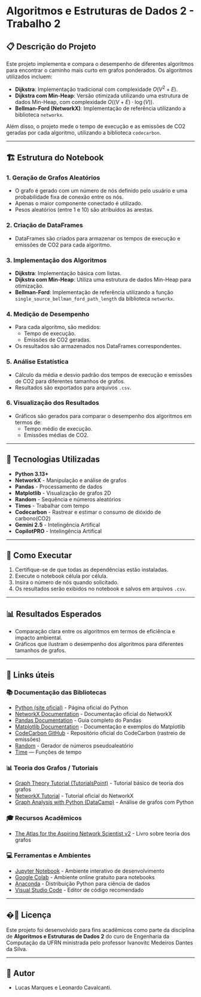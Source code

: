 # Algoritmos e Estruturas de Dados 2 - Trabalho 2

## 📋 Descrição do Projeto
Este projeto implementa e compara o desempenho de diferentes algoritmos para encontrar o caminho mais curto em grafos ponderados. Os algoritmos utilizados incluem:

- **Dijkstra**: Implementação tradicional com complexidade $O(V^2 + E)$.
- **Dijkstra com Min-Heap**: Versão otimizada utilizando uma estrutura de dados Min-Heap, com complexidade $O((V + E) \cdot \log(V))$.
- **Bellman-Ford (NetworkX)**: Implementação de referência utilizando a biblioteca `networkx`.

Além disso, o projeto mede o tempo de execução e as emissões de CO2 geradas por cada algoritmo, utilizando a biblioteca `codecarbon`.

---

## 🏗️ Estrutura do Notebook

### 1. **Geração de Grafos Aleatórios**
- O grafo é gerado com um número de nós definido pelo usuário e uma probabilidade fixa de conexão entre os nós.
- Apenas o maior componente conectado é utilizado.
- Pesos aleatórios (entre 1 e 10) são atribuídos às arestas.

### 2. **Criação de DataFrames**
- DataFrames são criados para armazenar os tempos de execução e emissões de CO2 para cada algoritmo.

### 3. **Implementação dos Algoritmos**
- **Dijkstra**: Implementação básica com listas.
- **Dijkstra com Min-Heap**: Utiliza uma estrutura de dados Min-Heap para otimização.
- **Bellman-Ford**: Implementação de referência utilizando a função `single_source_bellman_ford_path_length` da biblioteca `networkx`.

### 4. **Medição de Desempenho**
- Para cada algoritmo, são medidos:
  - Tempo de execução.
  - Emissões de CO2 geradas.
- Os resultados são armazenados nos DataFrames correspondentes.

### 5. **Análise Estatística**
- Cálculo da média e desvio padrão dos tempos de execução e emissões de CO2 para diferentes tamanhos de grafos.
- Resultados são exportados para arquivos `.csv`.

### 6. **Visualização dos Resultados**
- Gráficos são gerados para comparar o desempenho dos algoritmos em termos de:
  - Tempo médio de execução.
  - Emissões médias de CO2.

---

## 🔧 Tecnologias Utilizadas

- **Python 3.13+**
- **NetworkX** - Manipulação e análise de grafos
- **Pandas** - Processamento de dados
- **Matplotlib** - Visualização de grafos 2D
- **Random** - Sequência e números aleatórios
- **Times** - Trabalhar com tempo
- **Codecarbon** - Rastrear e estimar o consumo de dióxido de carbono(CO2)
- **Gemini 2.5** - Intelingência Artifical
- **CopilotPRO** - Intelingência Artifical

---

## 🚀 Como Executar
1. Certifique-se de que todas as dependências estão instaladas.
2. Execute o notebook célula por célula.
3. Insira o número de nós quando solicitado.
4. Os resultados serão exibidos no notebook e salvos em arquivos `.csv`.

---

## 📊 Resultados Esperados
- Comparação clara entre os algoritmos em termos de eficiência e impacto ambiental.
- Gráficos que ilustram o desempenho dos algoritmos para diferentes tamanhos de grafos.

---

## 🔗 Links úteis

### 📚 Documentação das Bibliotecas
- [Python (site oficial)](https://www.python.org/) - Página oficial do Python
- [NetworkX Documentation](https://networkx.org/documentation/stable/) - Documentação oficial do NetworkX
- [Pandas Documentation](https://pandas.pydata.org/docs/) - Guia completo do Pandas
- [Matplotlib Documentation](https://matplotlib.org/stable/index.html) - Documentação e exemplos do Matplotlib
- [CodeCarbon GitHub](https://github.com/mlco2/codecarbon) - Repositório oficial do CodeCarbon (rastreio de emissões)
- [Random](https://docs.python.org/3/library/random.html) - Gerador de números pseudoaleatório
- [Time](https://docs.python.org/3/library/time.html) — Funções de tempo

### 📊 Teoria dos Grafos / Tutoriais
- [Graph Theory Tutorial (TutorialsPoint)](https://www.tutorialspoint.com/graph_theory/index.htm) - Tutorial básico de teoria dos grafos
- [NetworkX Tutorial](https://networkx.org/documentation/stable/tutorial.html) - Tutorial oficial do NetworkX
- [Graph Analysis with Python (DataCamp)](https://www.datacamp.com/tutorial/networkx-python-graph-tutorial) - Análise de grafos com Python

### 🎓 Recursos Acadêmicos
- [The Atlas for the Aspiring Network Scientist v2](https://www.springer.com/gp/book/9781846289699) - Livro sobre teoria dos grafos

### 💻 Ferramentas e Ambientes
- [Jupyter Notebook](https://jupyter.org/) - Ambiente interativo de desenvolvimento
- [Google Colab](https://colab.research.google.com/) - Ambiente online gratuito para notebooks
- [Anaconda](https://www.anaconda.com/) - Distribuição Python para ciência de dados
- [Visual Studio Code](https://code.visualstudio.com/) - Editor de código recomendado

---

## �📄 Licença

Este projeto foi desenvolvido para fins acadêmicos como parte da disciplina de **Algoritmos e Estruturas de Dados 2** do curo de Engenharia da Computação da UFRN ministrada pelo professor Ivanovitc Medeiros Dantes da Silva.

---

## 👥 Autor

- Lucas Marques e Leonardo Cavalcanti.
